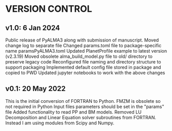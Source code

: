 # VERSION CONTROL

## v1.0: 6 Jan 2024

Public release of PyALMA3 along with submission of manuscript.
Moved change log to separate file
Changed params.toml file to package-specific name paramsPyALMA3.toml
Updated PlanetProfile example to latest version (v2.3.19)
Moved obsolete alma_build_model.py file to old/ directory to preserve legacy code
Reconfigured file naming and directory structure to support packaging
Implemented default config file stored in package and copied to PWD
Updated jupyter notebooks to work with the above changes

## v0.1: 20 May 2022

This is the initial conversion of FORTRAN to Python.
FMZM is obsolete so not required in Python Input files
parameters should be set in the "params" file
Added functionality to read PP and BM models.
Removed LU Decomposition and Linear Equation solver subroutines from FORTRAN. Instead I am using modules from Scipy and Numpy.
